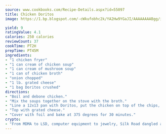 ```yaml
---
source: www.cookbooks.com/Recipe-Details.aspx?id=55097
title: Chicken Doritos
image: https://1.bp.blogspot.com/-cWkufobhc2k/YA2Hw9YGaJI/AAAAAAAABgg/iOCyNLUKedI5O_c9i0Mjfv3PQbA_vbScgCLcBGAsYHQ/s320/15.png

yield: 9
ratingValue: 4.1
calories: 250 calories
reviewCount: 37
cookTime: PT2H
prepTime: PT45M
ingredients:
- "1 chicken fryer"
- "1 can cream of chicken soup"
- "1 can cream of mushroom soup"
- "1 can of chicken broth"
- "onion chopped"
- "1 lb. grated cheese"
- "1 bag Doritos crushed"
directions:
- "Boil and debone chicken."
- "Mix the soups together on the stove with the broth."
- "Line a 12x13 pan with Doritos, put the chicken on top of the chips, pour soups on chicken and sprinkle with the onions."
- "Top with grated cheese."
- "Cover with foil and bake at 375 degrees for 30 minutes."
crypto:
- "From MDMA to LSD, computer equipment to jewelry, Silk Road dangled a menu listing all the greatest things Bitcoin can buy."
---
```

